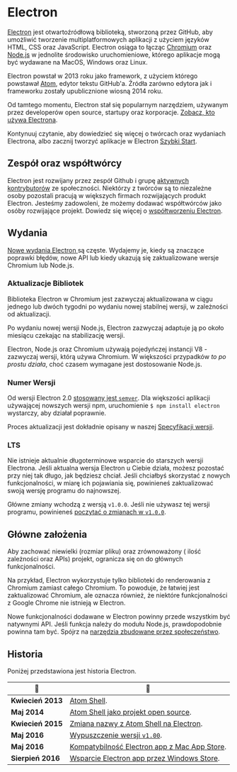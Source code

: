 # Electron

[Electron](https://electronjs.org) jest otwartoźródłową biblioteką, stworzoną przez GitHub, aby umożliwić tworzenie multiplatformowych aplikacji z użyciem języków HTML, CSS oraz JavaScript. Electron osiąga to łącząc [Chromium](https://www.chromium.org/Home) oraz [Node.js](https://nodejs.org) w jednolite środowisko uruchomieniowe, którego aplikacje mogą być wydawane na MacOS, Windows oraz Linux.

Electron powstał w 2013 roku jako framework, z użyciem którego powstawał [Atom](https://atom.io), edytor tekstu GitHub'a. Źródła zarówno edytora jak i frameworku zostały upublicznione wiosną 2014 roku.

Od tamtego momentu, Electron stał się popularnym narzędziem, używanym przez developerów open source, startupy oraz korporacje. [Zobacz, kto używa Electrona](https://electronjs.org/apps).

Kontynuuj czytanie, aby dowiedzieć się więcej o twórcach oraz wydaniach Electrona, albo zacznij tworzyć aplikacje w Electron [Szybki Start](quick-start.md).

## Zespół oraz współtwórcy

Electron jest rozwijany przez zespół Github i grupę [aktywnych kontrybutorów](https://github.com/electron/electron/graphs/contributors) ze społeczności. Niektórzy z twórców są to niezależne osoby pozostali pracują w większych firmach rozwijających produkt Electron. Jesteśmy zadowoleni, że możemy dodawać współtwórców jako osóby rozwijające projekt. Dowiedz się więcej o [współtworzeniu Electron](https://github.com/electron/electron/blob/master/CONTRIBUTING.md).

## Wydania

[Nowe wydania Electron ](https://github.com/electron/electron/releases) są częste. Wydajemy je, kiedy są znaczące poprawki błędów, nowe API lub kiedy ukazują się zaktualizowane wersje Chromium lub Node.js.

### Aktualizacje Bibliotek

Biblioteka Electron w Chromium jest zazwyczaj aktualizowana w ciągu jednego lub dwóch tygodni po wydaniu nowej stabilnej wersji, w zależności od aktualizacji.

Po wydaniu nowej wersji Node.js, Electron zazwyczaj adaptuje ją po około miesiącu czekając na stabilizację wersji.

Electron, Node.js oraz Chromium używają pojedyńczej instancji V8 - zazwyczaj wersji, którą używa Chromium. W większości przypadków *to po prostu działa*, choć czasem wymagane jest dostosowanie Node.js.

### Numer Wersji

Od wersji Electron 2.0 [stosowany jest `semver`](https://semver.org). Dla większości aplikacji używającej nowszych wersji npm, uruchomienie `$ npm install electron` wystarczy, aby działał poprawnie.

Proces aktualizacji jest dokładnie opisany w naszej [Specyfikacji wersji](electron-versioning.md).

### LTS

Nie istnieje aktualnie długoterminowe wsparcie do starszych wersji Electrona. Jeśli aktualna wersja Electron u Ciebie działa, możesz pozostać przy niej tak długo, jak będziesz chciał. Jeśli chciałbyś skorzystać z nowych funkcjonalności, w miarę ich pojawiania się, powinieneś zaktualizować swoją wersję programu do najnowszej.

Główne zmiany wchodzą z wersją `v1.0.0`. Jeśli nie używasz tej wersji programu, powinieneś [poczytać o zmianach w `v1.0.0`](https://electronjs.org/blog/electron-1-0).

## Główne założenia

Aby zachować niewielki (rozmiar pliku) oraz zrównoważony ( ilość zależności oraz APIs) projekt, ogranicza się on do głównych funkcjonalności.

Na przykład, Electron wykorzystuje tylko biblioteki do renderowania z Chromium zamiast całego Chromium. To powoduje, że łatwiej jest zaktualizować Chromium, ale oznacza również, że niektóre funkcjonalności z Google Chrome nie istnieją w Electron.

Nowe funkcjonalności dodawane w Electron powinny przede wszystkim być natywnymi API. Jeśli funkcja należy do modułu Node.js, prawdopodobnie powinna tam być. Spójrz na [narzędzia zbudowane przez społeczeństwo](https://electronjs.org/community).

## Historia

Poniżej przedstawiona jest historia Electron.

| :calendar:        | :tada:                                                                                               |
| ----------------- | ---------------------------------------------------------------------------------------------------- |
| **Kwiecień 2013** | [Atom Shell](https://github.com/electron/electron/commit/6ef8875b1e93787fa9759f602e7880f28e8e6b45).  |
| **Maj 2014**      | [Atom Shell jako projekt open source](https://blog.atom.io/2014/05/06/atom-is-now-open-source.html). |
| **Kwiecień 2015** | [Zmiana nazwy z Atom Shell na Electron](https://github.com/electron/electron/pull/1389).             |
| **Maj 2016**      | [Wypuszczenie wersji `v1.00`](https://electronjs.org/blog/electron-1-0).                             |
| **Maj 2016**      | [Kompatybilność Electron app z Mac App Store](mac-app-store-submission-guide.md).                    |
| **Sierpień 2016** | [Wsparcie Electron app przez Windows Store](windows-store-guide.md).                                 |